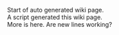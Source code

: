 Start of auto generated wiki page.  
A script generated this wiki page.  
More is here. Are new lines working?
